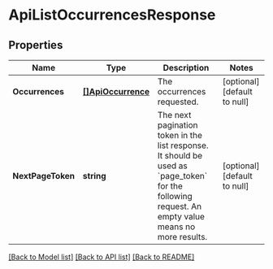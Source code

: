 # ApiListOccurrencesResponse

## Properties
Name | Type | Description | Notes
------------ | ------------- | ------------- | -------------
**Occurrences** | [**[]ApiOccurrence**](apiOccurrence.md) | The occurrences requested. | [optional] [default to null]
**NextPageToken** | **string** | The next pagination token in the list response. It should be used as &#x60;page_token&#x60; for the following request. An empty value means no more results. | [optional] [default to null]

[[Back to Model list]](../README.md#documentation-for-models) [[Back to API list]](../README.md#documentation-for-api-endpoints) [[Back to README]](../README.md)


